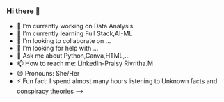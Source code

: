 ### Hi there 👋
- 🔭 I’m currently working on Data Analysis
- 🌱 I’m currently learning Full Stack,AI-ML
- 👯 I’m looking to collaborate on ...
- 🤔 I’m looking for help with ...
- 💬 Ask me about Python,Canva,HTML,...
- 📫 How to reach me: LinkedIn-Praisy Rivritha.M
- 😄 Pronouns: She/Her
- ⚡ Fun fact: I spend almost many hours listening to Unknown facts and conspiracy theories 
-->
